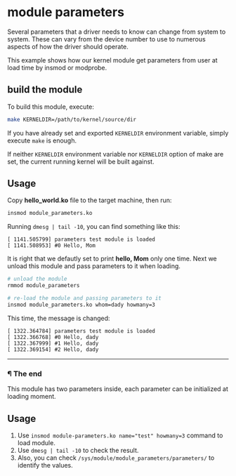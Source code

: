 # module parameters

Several parameters that a driver needs to know can change from system to system.
These can vary from the device number to use to numerous aspects of how the
driver should operate.

This example shows how our kernel module get parameters from user at load time
by insmod or modprobe.

## build the module

To build this module, execute:

```bash
make KERNELDIR=/path/to/kernel/source/dir
```

If you have already set and exported `KERNELDIR` environment variable, simply
execute `make` is enough.

If neither `KERNELDIR` environment variable nor `KERNELDIR` option of make
are set, the current running kernel will be built against.

## Usage

Copy **hello_world.ko** file to the target machine, then run:

```bash
insmod module_parameters.ko
```

Running `dmesg | tail -10`, you can find something like this:

```
[ 1141.505799] parameters test module is loaded
[ 1141.508953] #0 Hello, Mom
```

It is right that we defautly set to print **hello, Mom** only one time. Next we
unload this module and pass parameters to it when loading.

```bash
# unload the module
rmmod module_parameters

# re-load the module and passing parameters to it
insmod module_parameters.ko whom=dady howmany=3
```

This time, the message is changed:

```
[ 1322.364784] parameters test module is loaded
[ 1322.366768] #0 Hello, dady
[ 1322.367999] #1 Hello, dady
[ 1322.369154] #2 Hello, dady
```

---

### ¶ The end


















This module has two parameters inside, each parameter can be initialized at
loading moment.

## Usage
1. Use `insmod module-parameters.ko name="test" howmany=3` command to load
module.
2. Use `dmesg | tail -10` to check the result.
3. Also, you can check `/sys/module/module_parameters/parameters/` to
identify the values.
